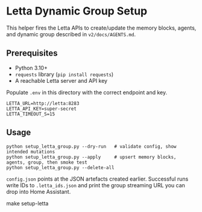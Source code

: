 # Letta Dynamic Group Setup

This helper fires the Letta APIs to create/update the memory blocks, agents, and dynamic group described in `v2/docs/AGENTS.md`.

## Prerequisites

- Python 3.10+
- `requests` library (`pip install requests`)
- A reachable Letta server and API key

Populate `.env` in this directory with the correct endpoint and key.

```
LETTA_URL=http://letta:8283
LETTA_API_KEY=super-secret
LETTA_TIMEOUT_S=15
```

## Usage

```
python setup_letta_group.py --dry-run   # validate config, show intended mutations
python setup_letta_group.py --apply     # upsert memory blocks, agents, group, then smoke test
python setup_letta_group.py --delete-all
```

`config.json` points at the JSON artefacts created earlier. Successful runs write IDs to `.letta_ids.json` and print the group streaming URL you can drop into Home Assistant.


make setup-letta